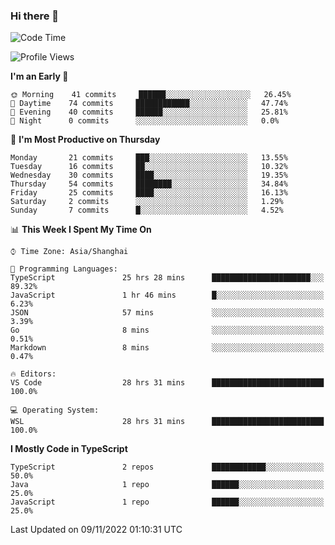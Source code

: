### Hi there 👋

<!--
**waynelwz/waynelwz** is a ✨ _special_ ✨ repository because its `README.md` (this file) appears on your GitHub profile.

Here are some ideas to get you started:

- 🔭 I’m currently working on ...
- 🌱 I’m currently learning ...
- 👯 I’m looking to collaborate on ...
- 🤔 I’m looking for help with ...
- 💬 Ask me about ...
- 📫 How to reach me: ...
- 😄 Pronouns: ...
- ⚡ Fun fact: ...
-->

<!--START_SECTION:waka-->
![Code Time](http://img.shields.io/badge/Code%20Time-643%20hrs%2037%20mins-blue)

![Profile Views](http://img.shields.io/badge/Profile%20Views-2-blue)

**I'm an Early 🐤** 

```text
🌞 Morning    41 commits     ██████░░░░░░░░░░░░░░░░░░░   26.45% 
🌆 Daytime    74 commits     ████████████░░░░░░░░░░░░░   47.74% 
🌃 Evening    40 commits     ██████░░░░░░░░░░░░░░░░░░░   25.81% 
🌙 Night      0 commits      ░░░░░░░░░░░░░░░░░░░░░░░░░   0.0%

```
📅 **I'm Most Productive on Thursday** 

```text
Monday       21 commits     ███░░░░░░░░░░░░░░░░░░░░░░   13.55% 
Tuesday      16 commits     ██░░░░░░░░░░░░░░░░░░░░░░░   10.32% 
Wednesday    30 commits     ████░░░░░░░░░░░░░░░░░░░░░   19.35% 
Thursday     54 commits     ████████░░░░░░░░░░░░░░░░░   34.84% 
Friday       25 commits     ████░░░░░░░░░░░░░░░░░░░░░   16.13% 
Saturday     2 commits      ░░░░░░░░░░░░░░░░░░░░░░░░░   1.29% 
Sunday       7 commits      █░░░░░░░░░░░░░░░░░░░░░░░░   4.52%

```


📊 **This Week I Spent My Time On** 

```text
⌚︎ Time Zone: Asia/Shanghai

💬 Programming Languages: 
TypeScript               25 hrs 28 mins      ██████████████████████░░░   89.32% 
JavaScript               1 hr 46 mins        █░░░░░░░░░░░░░░░░░░░░░░░░   6.23% 
JSON                     57 mins             ░░░░░░░░░░░░░░░░░░░░░░░░░   3.39% 
Go                       8 mins              ░░░░░░░░░░░░░░░░░░░░░░░░░   0.51% 
Markdown                 8 mins              ░░░░░░░░░░░░░░░░░░░░░░░░░   0.47%

🔥 Editors: 
VS Code                  28 hrs 31 mins      █████████████████████████   100.0%

💻 Operating System: 
WSL                      28 hrs 31 mins      █████████████████████████   100.0%

```

**I Mostly Code in TypeScript** 

```text
TypeScript               2 repos             ████████████░░░░░░░░░░░░░   50.0% 
Java                     1 repo              ██████░░░░░░░░░░░░░░░░░░░   25.0% 
JavaScript               1 repo              ██████░░░░░░░░░░░░░░░░░░░   25.0%

```



 Last Updated on 09/11/2022 01:10:31 UTC
<!--END_SECTION:waka-->
